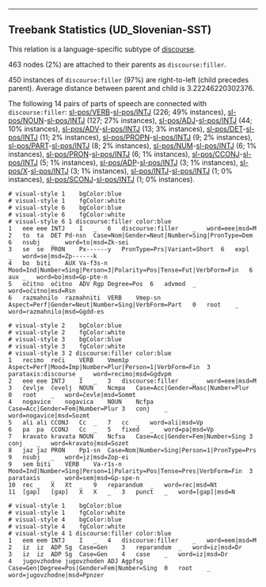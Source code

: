 

--------------------------------------------------------------------------------

## Treebank Statistics (UD_Slovenian-SST)

This relation is a language-specific subtype of [discourse]().

463 nodes (2%) are attached to their parents as `discourse:filler`.

450 instances of `discourse:filler` (97%) are right-to-left (child precedes parent).
Average distance between parent and child is 3.22246220302376.

The following 14 pairs of parts of speech are connected with `discourse:filler`: [sl-pos/VERB]()-[sl-pos/INTJ]() (226; 49% instances), [sl-pos/NOUN]()-[sl-pos/INTJ]() (127; 27% instances), [sl-pos/ADJ]()-[sl-pos/INTJ]() (44; 10% instances), [sl-pos/ADV]()-[sl-pos/INTJ]() (13; 3% instances), [sl-pos/DET]()-[sl-pos/INTJ]() (11; 2% instances), [sl-pos/PROPN]()-[sl-pos/INTJ]() (9; 2% instances), [sl-pos/PART]()-[sl-pos/INTJ]() (8; 2% instances), [sl-pos/NUM]()-[sl-pos/INTJ]() (6; 1% instances), [sl-pos/PRON]()-[sl-pos/INTJ]() (6; 1% instances), [sl-pos/CCONJ]()-[sl-pos/INTJ]() (5; 1% instances), [sl-pos/ADP]()-[sl-pos/INTJ]() (3; 1% instances), [sl-pos/X]()-[sl-pos/INTJ]() (3; 1% instances), [sl-pos/INTJ]()-[sl-pos/INTJ]() (1; 0% instances), [sl-pos/SCONJ]()-[sl-pos/INTJ]() (1; 0% instances).


~~~ conllu
# visual-style 1	bgColor:blue
# visual-style 1	fgColor:white
# visual-style 6	bgColor:blue
# visual-style 6	fgColor:white
# visual-style 6 1 discourse:filler	color:blue
1	eee	eee	INTJ	I	_	6	discourse:filler	_	word=eee|msd=M
2	to	ta	DET	Pd-nsn	Case=Nom|Gender=Neut|Number=Sing|PronType=Dem	6	nsubj	_	word=to|msd=Zk-sei
3	se	se	PRON	Px------y	PronType=Prs|Variant=Short	6	expl	_	word=se|msd=Zp------k
4	bo	biti	AUX	Va-f3s-n	Mood=Ind|Number=Sing|Person=3|Polarity=Pos|Tense=Fut|VerbForm=Fin	6	aux	_	word=bo|msd=Gp-pte-n
5	očitno	očitno	ADV	Rgp	Degree=Pos	6	advmod	_	word=očitno|msd=Rsn
6	razmahnilo	razmahniti	VERB	Vmep-sn	Aspect=Perf|Gender=Neut|Number=Sing|VerbForm=Part	0	root	_	word=razmahnilo|msd=Ggdd-es

~~~


~~~ conllu
# visual-style 2	bgColor:blue
# visual-style 2	fgColor:white
# visual-style 3	bgColor:blue
# visual-style 3	fgColor:white
# visual-style 3 2 discourse:filler	color:blue
1	recimo	reči	VERB	Vmem1p	Aspect=Perf|Mood=Imp|Number=Plur|Person=1|VerbForm=Fin	3	parataxis:discourse	_	word=recimo|msd=Ggdvpm
2	eee	eee	INTJ	I	_	3	discourse:filler	_	word=eee|msd=M
3	čevlje	čevelj	NOUN	Ncmpa	Case=Acc|Gender=Masc|Number=Plur	0	root	_	word=čevle|msd=Sommt
4	nogavice	nogavica	NOUN	Ncfpa	Case=Acc|Gender=Fem|Number=Plur	3	conj	_	word=nogavice|msd=Sozmt
5	ali	ali	CCONJ	Cc	_	7	cc	_	word=ali|msd=Vp
6	pa	pa	CCONJ	Cc	_	5	fixed	_	word=pa|msd=Vp
7	kravato	kravata	NOUN	Ncfsa	Case=Acc|Gender=Fem|Number=Sing	3	conj	_	word=kravato|msd=Sozet
8	jaz	jaz	PRON	Pp1-sn	Case=Nom|Number=Sing|Person=1|PronType=Prs	9	nsubj	_	word=jz|msd=Zop-ei
9	sem	biti	VERB	Va-r1s-n	Mood=Ind|Number=Sing|Person=1|Polarity=Pos|Tense=Pres|VerbForm=Fin	3	parataxis	_	word=sem|msd=Gp-spe-n
10	rec	_	X	Xt	_	9	reparandum	_	word=rec|msd=Nt
11	[gap]	[gap]	X	X	_	3	punct	_	word=[gap]|msd=N

~~~


~~~ conllu
# visual-style 1	bgColor:blue
# visual-style 1	fgColor:white
# visual-style 4	bgColor:blue
# visual-style 4	fgColor:white
# visual-style 4 1 discourse:filler	color:blue
1	eem	eem	INTJ	I	_	4	discourse:filler	_	word=eem|msd=M
2	iz	iz	ADP	Sg	Case=Gen	3	reparandum	_	word=iz|msd=Dr
3	iz	iz	ADP	Sg	Case=Gen	4	case	_	word=iz|msd=Dr
4	jugovzhodne	jugovzhoden	ADJ	Agpfsg	Case=Gen|Degree=Pos|Gender=Fem|Number=Sing	0	root	_	word=jugovzhodne|msd=Ppnzer

~~~


